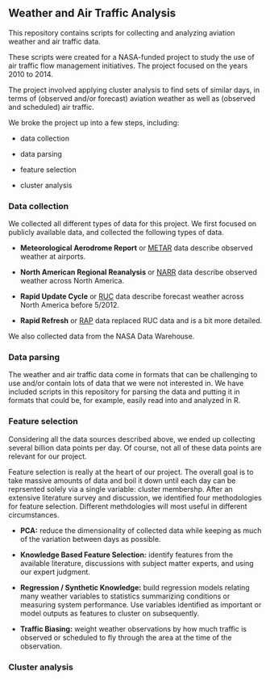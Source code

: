 ## Weather and Air Traffic Analysis

This repository contains scripts for collecting and analyzing aviation weather and air traffic data.

These scripts were created for a NASA-funded project to study the use of air traffic flow management initiatives.  The project focused on the years 2010 to 2014.

The project involved applying cluster analysis to find sets of similar days, in terms of (observed and/or forecast) aviation weather as well as (observed and scheduled) air traffic.

We broke the project up into a few steps, including:

 - data collection
 
 - data parsing
 
 - feature selection
 
 - cluster analysis

### Data collection

We collected all different types of data for this project. We first focused on publicly available data, and collected the following types of data.

- **Meteorological Aerodrome Report** or [METAR](http://en.wikipedia.org/wiki/METAR) data describe observed weather at airports.

- **North American Regional Reanalysis** or [NARR](http://www.ncdc.noaa.gov/data-access/model-data/model-datasets/north-american-regional-reanalysis-narr) data describe observed weather across North America.

- **Rapid Update Cycle** or [RUC](http://www.ncdc.noaa.gov/data-access/model-data/model-datasets/rapid-update-cycle-ruc) data describe forecast weather across North America before 5/2012.

- **Rapid Refresh** or [RAP](http://www.ncdc.noaa.gov/data-access/model-data/model-datasets/rapid-refresh-rap) data replaced RUC data and is a bit more detailed.

We also collected data from the NASA Data Warehouse.

### Data parsing

The weather and air traffic data come in formats that can be challenging to use and/or contain lots of data that we were not interested in.  We have included scripts in this repository for parsing the data and putting it in formats that could be, for example, easily read into and analyzed in R.

### Feature selection

Considering all the data sources described above, we ended up collecting several billion data points per day.  Of course, not all of these data points are relevant for our project.

Feature selection is really at the heart of our project.  The overall goal is to take massive amounts of data and boil it down until each day can be reprsented solely via a single variable: cluster membershp.  After an extensive literature survey and discussion, we identified four methodologies for feature selection.  Different methdologies will most useful in different circumstances.

- **PCA:** reduce the dimensionality of collected data while keeping as much of the variation between days as possible.

- **Knowledge Based Feature Selection:** identify features from the available literature, discussions with subject matter experts, and using our expert judgment.

- **Regression / Synthetic Knowledge:** build regression models relating many weather variables to statistics summarizing conditions or measuring system performance. Use variables identified as important or model outputs as features to cluster on subsequently.

- **Traffic Biasing:** weight weather observations by how much traffic is observed or scheduled to fly through the area at the time of the observation.

### Cluster analysis